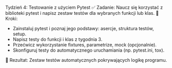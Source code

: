 Tydzień 4: Testowanie z użyciem Pytest
✅ Zadanie: Naucz się korzystać z biblioteki pytest i napisz zestaw testów dla wybranych funkcji lub klas. 
🔹 Kroki:

- Zainstaluj pytest i poznaj jego podstawy: asercje, struktura testów, setup.
- Napisz testy do funkcji i klas z tygodnia 3.
- Przećwicz wykorzystanie fixtures, parametrize, mock (opcjonalnie).
- Skonfiguruj testy do automatycznego uruchamiania (np. pytest.ini, tox).

🎯 Rezultat: Zestaw testów automatycznych pokrywających logikę programu.

